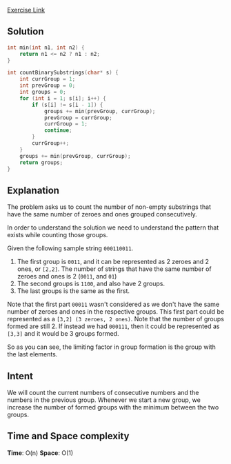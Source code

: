 [Exercise Link](https://leetcode.com/problems/count-binary-substrings/description/?envType=problem-list-v2&envId=two-pointers)
## Solution
```C
int min(int n1, int n2) {
    return n1 <= n2 ? n1 : n2;
}

int countBinarySubstrings(char* s) {
    int currGroup = 1;
    int prevGroup = 0;
    int groups = 0;
    for (int i = 1; s[i]; i++) {
        if (s[i] != s[i - 1]) {
            groups += min(prevGroup, currGroup);
            prevGroup = currGroup;
            currGroup = 1;
            continue;
        }
        currGroup++;
    }
    groups += min(prevGroup, currGroup);
    return groups;
}
```
## Explanation
The problem asks us to count the number of non-empty substrings that have the same number of zeroes and ones grouped consecutively.

In order to understand the solution we need to understand the pattern that exists while counting those groups.

Given the following sample string `000110011`.
1. The first group is `0011`, and it can be represented as 2 zeroes and 2 ones, or `[2,2]`. The number of strings that have the same number of zeroes and ones is 2 (`0011`, and `01`)
2. The second groups is `1100`, and also have 2 groups.
3. The last groups is the same as the first.

Note that the first part `00011` wasn't considered as we don't have the same number of zeroes and ones in the respective groups.
This first part could be represented as a `[3,2] (3 zeroes, 2 ones)`. Note that the number of groups formed are still 2.
If instead we had `000111`, then it could be represented as `[3,3]` and it would be 3 groups formed.

So as you can see, the limiting factor in group formation is the group with the last elements.
## Intent
We will count the current numbers of consecutive numbers and the numbers in the previous group.
Whenever we start a new group, we increase the number of formed groups with the minimum between the two groups.
## Time and Space complexity
**Time**: O(n)
**Space**: O(1)
